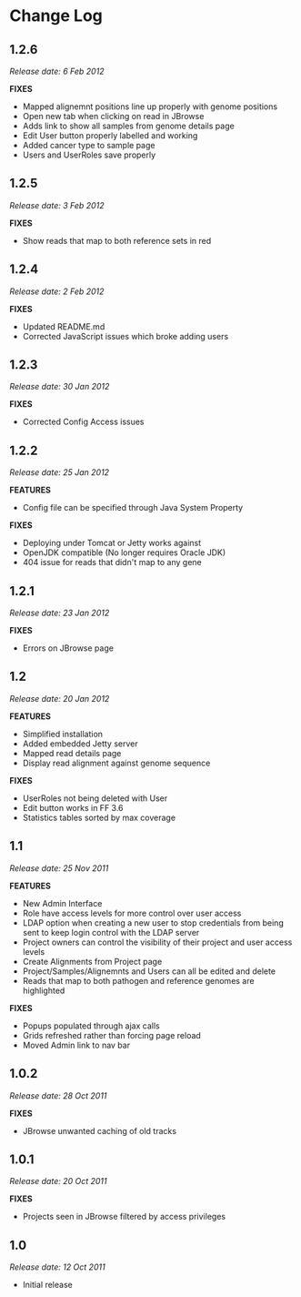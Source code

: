 # Change Log

## 1.2.6

*Release date: 6 Feb 2012*

**FIXES**

* Mapped alignemnt positions line up properly with genome positions
* Open new tab when clicking on read in JBrowse
* Adds link to show all samples from genome details page
* Edit User button properly labelled and working
* Added cancer type to sample page
* Users and UserRoles save properly

## 1.2.5

*Release date: 3 Feb 2012*

**FIXES**

* Show reads that map to both reference sets in red

## 1.2.4

*Release date: 2 Feb 2012*

**FIXES**

* Updated README.md
* Corrected JavaScript issues which broke adding users

## 1.2.3

*Release date: 30 Jan 2012*

**FIXES**

* Corrected Config Access issues

## 1.2.2

*Release date: 25 Jan 2012*

**FEATURES**

* Config file can be specified through Java System Property

**FIXES**

* Deploying under Tomcat or Jetty works against
* OpenJDK compatible (No longer requires Oracle JDK)
* 404 issue for reads that didn't map to any gene

## 1.2.1

*Release date: 23 Jan 2012*

**FIXES**

* Errors on JBrowse page

## 1.2

*Release date: 20 Jan 2012*

**FEATURES**

* Simplified installation
* Added embedded Jetty server
* Mapped read details page
* Display read alignment against genome sequence

**FIXES**

* UserRoles not being deleted with User
* Edit button works in FF 3.6
* Statistics tables sorted by max coverage

## 1.1

*Release date: 25 Nov 2011*

**FEATURES**  
* New Admin Interface
* Role have access levels for more control over user access
* LDAP option when creating a new user to stop credentials from being sent to keep login control with the LDAP server
* Project owners can control the visibility of their project and user access levels
* Create Alignments from Project page
* Project/Samples/Alignemnts and Users can all be edited and delete
* Reads that map to both pathogen and reference genomes are highlighted


**FIXES**
* Popups populated through ajax calls
* Grids refreshed rather than forcing page reload
* Moved Admin link to nav bar

## 1.0.2

*Release date: 28 Oct 2011*

**FIXES**  
* JBrowse unwanted caching of old tracks

## 1.0.1

*Release date: 20 Oct 2011*

**FIXES**  
* Projects seen in JBrowse filtered by access privileges

## 1.0

*Release date: 12 Oct 2011*

* Initial release
